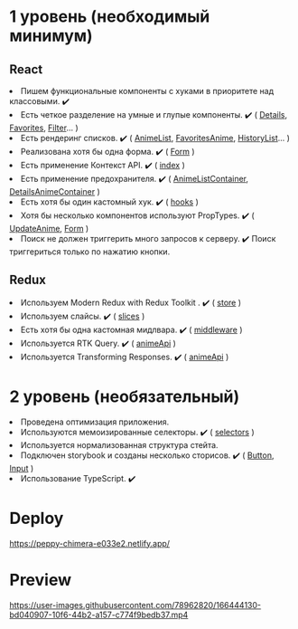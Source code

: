 # 1 уровень (необходимый минимум)

## React

<li> Пишем функциональные компоненты c хуками в приоритете над классовыми. ✔️
<li> Есть четкое разделение на умные и глупые компоненты. ✔️ 
( <a href="https://github.com/Liana666/anime-project/tree/develop/src/components/details">Details</a>, 
<a href="https://github.com/Liana666/anime-project/tree/develop/src/components/favorites">Favorites</a>,
<a href="https://github.com/Liana666/anime-project/tree/develop/src/components/filter">Filter</a>... )
<li> Есть рендеринг списков. ✔️ 
( <a href="https://github.com/Liana666/anime-project/blob/develop/src/components/anime/AnimeList/AnimeList.tsx">AnimeList</a>,
<a href="https://github.com/Liana666/anime-project/blob/develop/src/components/favorites/FavoritesAnime/FavoritesAnime.tsx">FavoritesAnime</a>,
<a href="https://github.com/Liana666/anime-project/blob/develop/src/components/history/HistoryList/HistoryList.tsx">HistoryList</a>... )
<li> Реализована хотя бы одна форма. ✔️ 
( <a href="https://github.com/Liana666/anime-project/blob/develop/src/components/auth/Form/Form.tsx">Form</a> )
<li> Есть применение Контекст API. ✔️
( <a href="https://github.com/Liana666/anime-project/blob/develop/src/index.tsx">index</a> )
<li> Есть применение предохранителя. ✔️ 
( <a href="https://github.com/Liana666/anime-project/blob/develop/src/components/anime/AnimeList/AnimeListContainer.tsx">AnimeListContainer</a>, 
<a href="https://github.com/Liana666/anime-project/blob/develop/src/components/details/DetailsAnimeContainer.tsx">DetailsAnimeContainer</a> )
<li> Есть хотя бы один кастомный хук. ✔️  
( <a href="https://github.com/Liana666/anime-project/tree/develop/src/hooks">hooks</a> )
<li> Хотя бы несколько компонентов используют PropTypes. ✔️  
( <a href="https://github.com/Liana666/anime-project/blob/develop/src/components/update/UpdateAnime.tsx">UpdateAnime</a>, 
<a href="https://github.com/Liana666/anime-project/blob/develop/src/components/auth/Form/Form.tsx">Form</a> )
<li> Поиск не должен триггерить много запросов к серверу. ✔️ Поиск триггериться только по нажатию кнопки.

## Redux

<li> Используем Modern Redux with Redux Toolkit . ✔️  
( <a href="https://github.com/Liana666/anime-project/tree/develop/src/store">store</a> )
<li> Используем слайсы. ✔️  
( <a href="https://github.com/Liana666/anime-project/tree/develop/src/store/slices">slices</a> )
<li> Есть хотя бы одна кастомная мидлвара. ✔️  
( <a href="https://github.com/Liana666/anime-project/blob/develop/src/store/middleware/customMiddleWare.ts">middleware</a> )
<li> Используется RTK Query. ✔️  
( <a href="https://github.com/Liana666/anime-project/blob/develop/src/store/api/animeApi.ts">animeApi</a> )
<li> Используется Transforming Responses. ✔️  
( <a href="https://github.com/Liana666/anime-project/blob/develop/src/store/api/animeApi.ts">animeApi</a> )

# 2 уровень (необязательный)

<li> Проведена оптимизация приложения. 
<li> Используются мемоизированные селекторы. ✔️ 
( <a href="https://github.com/Liana666/anime-project/blob/develop/src/store/selectors/selectors.ts">selectors</a> )
<li> Используется нормализованная структура стейта.  
<li> Подключен storybook и созданы несколько сторисов. ✔️ 
( <a href="https://github.com/Liana666/anime-project/tree/develop/src/components/shared/Button">Button</a>,
<a href="https://github.com/Liana666/anime-project/tree/develop/src/components/shared/Input">Input</a> )
<li> Использование TypeScript. ✔️

  
 # Deploy 
https://peppy-chimera-e033e2.netlify.app/

  
# Preview

https://user-images.githubusercontent.com/78962820/166444130-bd040907-10f6-44b2-a157-c774f9bedb37.mp4


